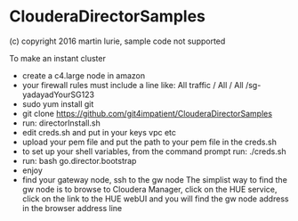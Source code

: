 # ClouderaDirectorSamples
(c) copyright 2016 martin lurie, sample code not supported

To make an instant cluster
- create a c4.large node in amazon
- your firewall rules must include a line like:  All traffic / All / All /sg-yadayadYourSG123
- sudo yum install git
- git clone https://github.com/git4impatient/ClouderaDirectorSamples
- run:  directorInstall.sh
- edit creds.sh and put in your keys vpc etc
- upload your pem file and put the path to your pem file in the creds.sh
- to set up your shell variables, from the command prompt run:  ./creds.sh  
- run:   bash go.director.bootstrap  
- enjoy
- find your gateway node, ssh to the gw node
The simplist way to find the gw node is to browse to Cloudera Manager, click on the HUE service, click on the link to the HUE webUI and you will find the gw node address in the browser address line
